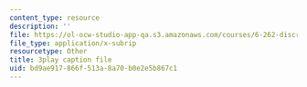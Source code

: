```yaml
---
content_type: resource
description: ''
file: https://ol-ocw-studio-app-qa.s3.amazonaws.com/courses/6-262-discrete-stochastic-processes-spring-2011/bd9ae917866f513a8a70b0e2e5b867c1_GCFd0VVnWTw.vtt
file_type: application/x-subrip
resourcetype: Other
title: 3play caption file
uid: bd9ae917-866f-513a-8a70-b0e2e5b867c1
---
```

